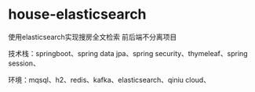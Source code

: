 # house-elasticsearch
使用elasticsearch实现搜房全文检索   前后端不分离项目

技术栈：springboot、spring data jpa、spring security、thymeleaf、spring session、

环境：mqsql、h2、redis、kafka、elasticsearch、qiniu cloud、
